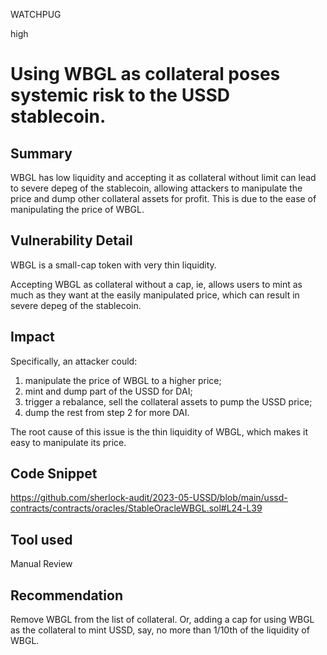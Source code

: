 WATCHPUG

high

# Using WBGL as collateral poses systemic risk to the USSD stablecoin.

## Summary

WBGL has low liquidity and accepting it as collateral without limit can lead to severe depeg of the stablecoin, allowing attackers to manipulate the price and dump other collateral assets for profit. This is due to the ease of manipulating the price of WBGL.

## Vulnerability Detail

WBGL is a small-cap token with very thin liquidity.

Accepting WBGL as collateral without a cap, ie, allows users to mint as much as they want at the easily manipulated price, which can result in severe depeg of the stablecoin. 

## Impact

Specifically, an attacker could:

1. manipulate the price of WBGL to a higher price;
2. mint and dump part of the USSD for DAI;
3. trigger a rebalance, sell the collateral assets to pump the USSD price;
4. dump the rest from step 2 for more DAI.

The root cause of this issue is the thin liquidity of WBGL, which makes it easy to manipulate its price.

## Code Snippet

https://github.com/sherlock-audit/2023-05-USSD/blob/main/ussd-contracts/contracts/oracles/StableOracleWBGL.sol#L24-L39

## Tool used

Manual Review

## Recommendation

Remove WBGL from the list of collateral. Or, adding a cap for using WBGL as the collateral to mint USSD, say, no more than 1/10th of the liquidity of WBGL.